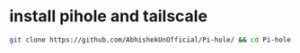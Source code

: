 # install pihole and tailscale

```bash
git clone https://github.com/AbhishekUnOfficial/Pi-hole/ && cd Pi-hole && bash tailscale.sh
